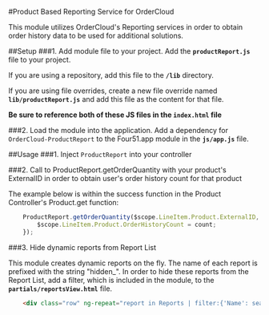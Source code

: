 #Product Based Reporting Service for OrderCloud

This module utilizes OrderCloud's Reporting services in order to obtain order history data to be used for additional solutions.

##Setup
###1. Add module file to your project.
Add the **`productReport.js`** file to your project.

If you are using a repository, add this file to the **`/lib`** directory.

If you are using file overrides, create a new file override named **`lib/productReport.js`** and add this file as the content for that file.

**Be sure to reference both of these JS files in the `index.html` file**

###2. Load the module into the application.
Add a dependency for `OrderCloud-ProductReport` to the Four51.app module in the **`js/app.js`** file.

##Usage
###1. Inject `ProductReport` into your controller

###2. Call to ProductReport.getOrderQuantity with your product's ExternalID in order to obtain user's order history count for that product

The example below is within the success function in the Product Controller's Product.get function:

```javascript
    ProductReport.getOrderQuantity($scope.LineItem.Product.ExternalID, function(count) {
        $scope.LineItem.Product.OrderHistoryCount = count;
    });
```

###3. Hide dynamic reports from Report List

This module creates dynamic reports on the fly. The name of each report is prefixed with the string "hidden_". In order to hide these reports from the Report List, add a filter, which is included in the module, to the **`partials/reportsView.html`** file.

```html
    <div class="row" ng-repeat="report in Reports | filter:{'Name': searchTerm} | hiddenreports">
```